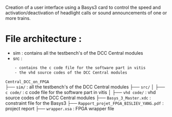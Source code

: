 Creation of a user interface using a Basys3 card to control the speed and activation/deactivation of headlight calls or sound
announcements of one or more trains. 

# File architecture :

* sim : contains all the testbench's of the DCC Central modules
* src  :
```txt
    - contains the c code file for the software part in vitis
    - the vhd source codes of the DCC Central modules
```

``Central_DCC_on_FPGA ``\
├── ``sim/`` : all the testbench's of the DCC Central modules
├── ``src/``
│   ├── ``c code/`` : c code file for the software part in vitis
│   ├── ``vhd code/`` : vhd source codes of the DCC Central modules
├── ``Basys_3_Master.xdc`` : constraint file for the Basys3
├── ``Rapport_projet_FPGA_BISLIEV_YANG.pdf`` : project report
├── ``wrapper.xsa`` : FPGA wrapper file


